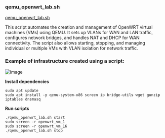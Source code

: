 
### qemu_openwrt_lab.sh
[qemu_openwrt_lab.sh](lab_deployment/qemu_openwrt_lab.sh)

This script automates the creation and management of OpenWRT virtual machines (VMs) using QEMU. 
It sets up VLANs for WAN and LAN traffic, configures network bridges, and handles NAT and DHCP for WAN connectivity.
The script also allows starting, stopping, and managing individual or multiple VMs with VLAN isolation for network traffic.

### Example of infrastructure created using a script:
![image](https://github.com/user-attachments/assets/2cad09f4-ee14-495e-98ab-178e8009058d)

**Install dependencies**
```
sudo apt update
sudo apt install -y qemu-system-x86 screen ip bridge-utils wget gunzip iptables dnsmasq
```

**Run scripts**
```
./qemu_openwrt_lab.sh start
sudo screen -r openwrt_vm_1
sudo screen -r openwrt_vm_16
./qemu_openwrt_lab.sh stop
```
